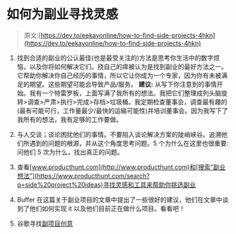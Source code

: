 # 如何为副业寻找灵感

> 原文:[https://dev.to/eekayonline/how-to-find-side-projects-4hkn](https://dev.to/eekayonline/how-to-find-side-projects-4hkn)

1.  找到合适的副业的公认最佳(也是最受关注的)方法是思考你生活中的数字烦恼，以及你将如何解决它们。挠自己的痒被认为是找到副业的最好方法之一。它帮助你解决你自己经历的事情，所以它让你成为一个专家，因为你有未被满足的期望。这些期望可能会导致产品/服务。
    **建议:**
    从写下你注意到的事情开始。我有一个特雷罗板，上面写满了我所有的想法。我把它们整理成列头脑旋转>调查>严肃>执行>完成>存档>垃圾桶。我定期检查董事会，调查最有趣的(最有可能可行，工作量最少/最快的运输可能性)并培训董事会。因为我写下了我所有的想法，我有足够的工作要做。

2.  与人交谈；谈论困扰他们的事情。不要陷入谈论解决方案的陡峭峡谷。追溯他们所遇到的问题的根源，并从这个角度思考问题。5 个为什么在这里也很重要:问他们 5 次为什么，找出真正的问题。

3.  查看[www.producthunt.com](http://www.producthunt.com)和[搜索“副业想法”](https://www.producthunt.com/search?q=side%20project%20ideas)寻找灵感和工具来帮助你挑选副业

4.  Buffer 在这篇关于副业项目的文章中提出了一些很好的建议，他们在文章中谈到了他们如何实现 it 以及他们目前正在做什么项目。看看吧！

5.  谷歌寻找[副项目创意](https://www.google.com/searchq=side+project+ideas)